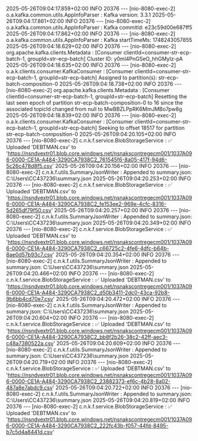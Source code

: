 2025-05-26T09:04:17.859+02:00  INFO 20376 --- [nio-8080-exec-2] o.a.kafka.common.utils.AppInfoParser     : Kafka version: 3.3.1
2025-05-26T09:04:17.861+02:00  INFO 20376 --- [nio-8080-exec-2] o.a.kafka.common.utils.AppInfoParser     : Kafka commitId: e23c59d00e687ff5
2025-05-26T09:04:17.862+02:00  INFO 20376 --- [nio-8080-exec-2] o.a.kafka.common.utils.AppInfoParser     : Kafka startTimeMs: 1748243057855
2025-05-26T09:04:18.629+02:00  INFO 20376 --- [nio-8080-exec-2] org.apache.kafka.clients.Metadata        : [Consumer clientId=consumer-str-ecp-batch-1, groupId=str-ecp-batch] Cluster ID: y0ml4PnGSeO_hhGMyIz-pA
2025-05-26T09:04:18.635+02:00  INFO 20376 --- [nio-8080-exec-2] o.a.k.clients.consumer.KafkaConsumer     : [Consumer clientId=consumer-str-ecp-batch-1, groupId=str-ecp-batch] Assigned to partition(s): str-ecp-batch-composition-0
2025-05-26T09:04:18.738+02:00  INFO 20376 --- [nio-8080-exec-2] org.apache.kafka.clients.Metadata        : [Consumer clientId=consumer-str-ecp-batch-1, groupId=str-ecp-batch] Resetting the last seen epoch of partition str-ecp-batch-composition-0 to 16 since the associated topicId changed from null to MwBBZLPpRK6MmJMBo7pw8g
2025-05-26T09:04:18.839+02:00  INFO 20376 --- [nio-8080-exec-2] o.a.k.clients.consumer.KafkaConsumer     : [Consumer clientId=consumer-str-ecp-batch-1, groupId=str-ecp-batch] Seeking to offset 18517 for partition str-ecp-batch-composition-0
2025-05-26T09:04:20.105+02:00  INFO 20376 --- [nio-8080-exec-2] c.n.k.f.service.BlobStorageService       : ✅ Uploaded 'DEBTMAN.csv' to 'https://nsndvextr01.blob.core.windows.net/nsnakscontregecm001/1037A096-0000-CE1A-A484-3290CA7938C2_761545f6-8a05-417f-94d6-5c26c478d8f5.csv'
2025-05-26T09:04:20.156+02:00  INFO 20376 --- [nio-8080-exec-2] c.n.k.f.utils.SummaryJsonWriter          : Appended to summary.json: C:\Users\CC437236\summary.json
2025-05-26T09:04:20.253+02:00  INFO 20376 --- [nio-8080-exec-2] c.n.k.f.service.BlobStorageService       : ✅ Uploaded 'DEBTMAN.csv' to 'https://nsndvextr01.blob.core.windows.net/nsnakscontregecm001/1037A096-0000-CE1A-A484-3290CA7938C2_fe153ee2-969e-4cfc-8316-5d265df79f50.csv'
2025-05-26T09:04:20.257+02:00  INFO 20376 --- [nio-8080-exec-2] c.n.k.f.utils.SummaryJsonWriter          : Appended to summary.json: C:\Users\CC437236\summary.json
2025-05-26T09:04:20.349+02:00  INFO 20376 --- [nio-8080-exec-2] c.n.k.f.service.BlobStorageService       : ✅ Uploaded 'DEBTMAN.csv' to 'https://nsndvextr01.blob.core.windows.net/nsnakscontregecm001/1037A096-0000-CE1A-A484-3290CA7938C2_c66725c2-4fe6-4dfc-b64b-8ae0d57b93c7.csv'
2025-05-26T09:04:20.354+02:00  INFO 20376 --- [nio-8080-exec-2] c.n.k.f.utils.SummaryJsonWriter          : Appended to summary.json: C:\Users\CC437236\summary.json
2025-05-26T09:04:20.466+02:00  INFO 20376 --- [nio-8080-exec-2] c.n.k.f.service.BlobStorageService       : ✅ Uploaded 'DEBTMAN.csv' to 'https://nsndvextr01.blob.core.windows.net/nsnakscontregecm001/1037A096-0000-CE1A-A484-3290CA7938C2_d50b3411-2dc0-43ca-92b8-9b6bb4cd70e7.csv'
2025-05-26T09:04:20.472+02:00  INFO 20376 --- [nio-8080-exec-2] c.n.k.f.utils.SummaryJsonWriter          : Appended to summary.json: C:\Users\CC437236\summary.json
2025-05-26T09:04:20.604+02:00  INFO 20376 --- [nio-8080-exec-2] c.n.k.f.service.BlobStorageService       : ✅ Uploaded 'DEBTMAN.csv' to 'https://nsndvextr01.blob.core.windows.net/nsnakscontregecm001/1037A096-0000-CE1A-A484-3290CA7938C2_bb8f2b26-38c2-42ff-aec3-c48a7380522a.csv'
2025-05-26T09:04:20.609+02:00  INFO 20376 --- [nio-8080-exec-2] c.n.k.f.utils.SummaryJsonWriter          : Appended to summary.json: C:\Users\CC437236\summary.json
2025-05-26T09:04:20.719+02:00  INFO 20376 --- [nio-8080-exec-2] c.n.k.f.service.BlobStorageService       : ✅ Uploaded 'DEBTMAN.csv' to 'https://nsndvextr01.blob.core.windows.net/nsnakscontregecm001/1037A096-0000-CE1A-A484-3290CA7938C2_23882373-ef6c-4b28-8a02-487a8e7abdc9.csv'
2025-05-26T09:04:20.722+02:00  INFO 20376 --- [nio-8080-exec-2] c.n.k.f.utils.SummaryJsonWriter          : Appended to summary.json: C:\Users\CC437236\summary.json
2025-05-26T09:04:20.819+02:00  INFO 20376 --- [nio-8080-exec-2] c.n.k.f.service.BlobStorageService       : ✅ Uploaded 'DEBTMAN.csv' to 'https://nsndvextr01.blob.core.windows.net/nsnakscontregecm001/1037A096-0000-CE1A-A484-3290CA7938C2_222fc43b-f057-44fd-8495-b7c5d4a8441d.csv'
